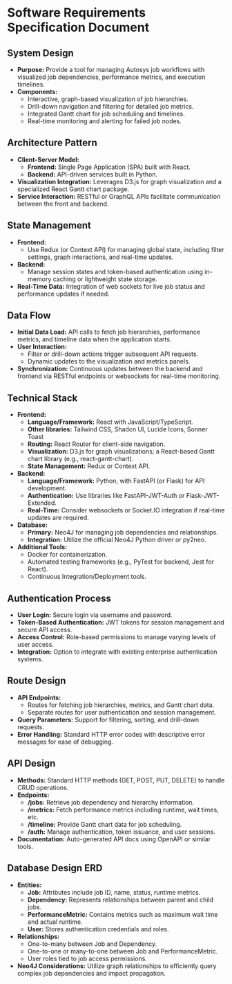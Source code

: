 # Software Requirements Specification Document

## System Design

- **Purpose:** Provide a tool for managing Autosys job workflows with visualized job dependencies, performance metrics, and execution timelines.
- **Components:**
  - Interactive, graph-based visualization of job hierarchies.
  - Drill-down navigation and filtering for detailed job metrics.
  - Integrated Gantt chart for job scheduling and timelines.
  - Real-time monitoring and alerting for failed job nodes.

## Architecture Pattern

- **Client-Server Model:**
  - **Frontend:** Single Page Application (SPA) built with React.
  - **Backend:** API-driven services built in Python.
- **Visualization Integration:** Leverages D3.js for graph visualization and a specialized React Gantt chart package.
- **Service Interaction:** RESTful or GraphQL APIs facilitate communication between the front and backend.

## State Management

- **Frontend:**
  - Use Redux (or Context API) for managing global state, including filter settings, graph interactions, and real-time updates.
- **Backend:**
  - Manage session states and token-based authentication using in-memory caching or lightweight state storage.
- **Real-Time Data:** Integration of web sockets for live job status and performance updates if needed.

## Data Flow

- **Initial Data Load:** API calls to fetch job hierarchies, performance metrics, and timeline data when the application starts.
- **User Interaction:**
  - Filter or drill-down actions trigger subsequent API requests.
  - Dynamic updates to the visualization and metrics panels.
- **Synchronization:** Continuous updates between the backend and frontend via RESTful endpoints or websockets for real-time monitoring.

## Technical Stack

- **Frontend:**
  - **Language/Framework:** React with JavaScript/TypeScript.
  - **Other libraries:** Tailwind CSS, Shadcn UI, Lucide Icons, Sonner Toast
  - **Routing:** React Router for client-side navigation.
  - **Visualization:** D3.js for graph visualizations; a React-based Gantt chart library (e.g., react-gantt-chart).
  - **State Management:** Redux or Context API.
- **Backend:**
  - **Language/Framework:** Python, with FastAPI (or Flask) for API development.
  - **Authentication:** Use libraries like FastAPI-JWT-Auth or Flask-JWT-Extended.
  - **Real-Time:** Consider websockets or Socket.IO integration if real-time updates are required.
- **Database:**
  - **Primary:** Neo4J for managing job dependencies and relationships.
  - **Integration:** Utilize the official Neo4J Python driver or py2neo.
- **Additional Tools:**
  - Docker for containerization.
  - Automated testing frameworks (e.g., PyTest for backend, Jest for React).
  - Continuous Integration/Deployment tools.

## Authentication Process

- **User Login:** Secure login via username and password.
- **Token-Based Authentication:** JWT tokens for session management and secure API access.
- **Access Control:** Role-based permissions to manage varying levels of user access.
- **Integration:** Option to integrate with existing enterprise authentication systems.

## Route Design

- **API Endpoints:**
  - Routes for fetching job hierarchies, metrics, and Gantt chart data.
  - Separate routes for user authentication and session management.
- **Query Parameters:** Support for filtering, sorting, and drill-down requests.
- **Error Handling:** Standard HTTP error codes with descriptive error messages for ease of debugging.

## API Design

- **Methods:** Standard HTTP methods (GET, POST, PUT, DELETE) to handle CRUD operations.
- **Endpoints:**
  - **/jobs:** Retrieve job dependency and hierarchy information.
  - **/metrics:** Fetch performance metrics including runtime, wait times, etc.
  - **/timeline:** Provide Gantt chart data for job scheduling.
  - **/auth:** Manage authentication, token issuance, and user sessions.
- **Documentation:** Auto-generated API docs using OpenAPI or similar tools.

## Database Design ERD

- **Entities:**
  - **Job:** Attributes include job ID, name, status, runtime metrics.
  - **Dependency:** Represents relationships between parent and child jobs.
  - **PerformanceMetric:** Contains metrics such as maximum wait time and actual runtime.
  - **User:** Stores authentication credentials and roles.
- **Relationships:**
  - One-to-many between Job and Dependency.
  - One-to-one or many-to-one between Job and PerformanceMetric.
  - User roles tied to job access permissions.
- **Neo4J Considerations:** Utilize graph relationships to efficiently query complex job dependencies and impact propagation.
